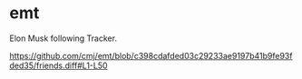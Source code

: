 # emt
Elon Musk following Tracker.

https://github.com/cmj/emt/blob/c398cdafded03c29233ae9197b41b9fe93fded35/friends.diff#L1-L50
